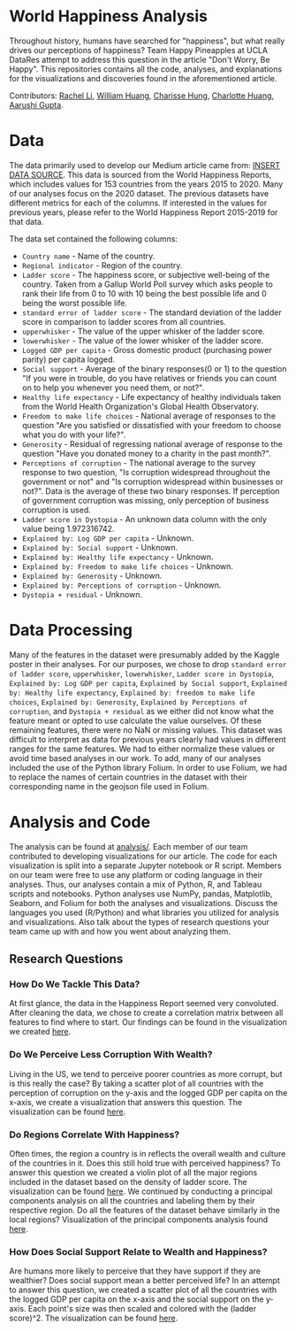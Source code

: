 # World Happiness Analysis

Throughout history, humans have searched for "happiness", but what really drives our perceptions of happiness? Team Happy Pineapples at UCLA DataRes attempt to address this question in the article "Don't Worry, Be Happy". This repositories contains all the code, analyses, and explanations for the visualizations and discoveries found in the aforementioned article.

Contributors: [Rachel Li](https://github.com/rachelli99), [William Huang](https://github.com/whuang37), [Charisse Hung](https://github.com/charissehung), [Charlotte Huang](https://github.com/charlotte0408), [Aarushi Gupta](https://github.com/gupta-aarushi).

# Data
The data primarily used to develop our Medium article came from: [INSERT DATA SOURCE](https://www.kaggle.com/mathurinache/world-happiness-report). This data is sourced from the World Happiness Reports, which includes values for 153 countries from the years 2015 to 2020. Many of our analyses focus on the 2020 dataset. The previous datasets have different metrics for each of the columns. If interested in the values for previous years, please refer to the World Happiness Report 2015-2019 for that data.

The data set contained the following columns:
* `Country name` - Name of the country.
* `Regional indicator` - Region of the country.
* `Ladder score` - The happiness score, or subjective well-being of the country. Taken from a Gallup World Poll survey which asks people to rank their life from 0 to 10 with 10 being the best possible life and 0 being the worst possible life.
* `standard error of ladder score` - The standard deviation of the ladder score in comparison to ladder scores from all countries.
* `upperwhisker` - The value of the upper whisker of the ladder score.
* `lowerwhisker` - The value of the lower whisker of the ladder score.
* `Logged GDP per capita` - Gross domestic product (purchasing power parity) per capita logged.
* `Social support` - Average of the binary responses(0 or 1) to the question "If you were in trouble, do you have relatives or friends you can count on to help you whenever you need them, or not?".
* `Healthy life expectancy` - Life expectancy of healthy individuals taken from the World Health Organization's Global Health Observatory.
* `Freedom to make life choices` - National average of responses to the question "Are you satisfied or dissatisfied with your freedom to choose what you do with your life?".
* `Generosity` - Residual of regressing national average of response to the question "Have you donated money to a charity in the past month?".
* `Perceptions of corruption` - The national average to the survey response to two question, "Is corruption widespread throughout the government or not" and "Is corruption widespread within businesses or not?". Data is the average of these two binary responses. If perception of government corruption was missing, only perception of business corruption is used.
* `Ladder score in Dystopia` - An unknown data column with the only value being 1.972316742.
* `Explained by: Log GDP per capita` - Unknown.
* `Explained by: Social support` - Unknown.
* `Explained by: Healthy life expectancy` - Unknown.
* `Explained by: Freedom to make life choices` - Unknown.
* `Explained by: Generosity` - Unknown.
* `Explained by: Perceptions of corruption` - Unknown.
* `Dystopia + residual` - Unknown.

# Data Processing
Many of the features in the dataset were presumably added by the Kaggle poster in their analyses. For our purposes, we chose to drop `standard error of ladder score`,  `upperwhisker`, `lowerwhisker`, `Ladder score in Dystopia`, `Explained by: Log GDP per capita`, `Explained by Social support`, `Explained by: Healthy life expectancy`, `Explained by: freedom to make life choices`, `Explained by: Generosity`, `Explained by Perceptions of corruption`, and `Dystopia + residual` as we either did not know what the feature meant or opted to use calculate the value ourselves. Of these remaining features, there were no NaN or missing values. This dataset was difficult to interpret as data for previous years clearly had values in different ranges for the same features. We had to either normalize these values or avoid time based analyses in our work. To add, many of our analyses included the use of the Python library Folium. In order to use Folium, we had to replace the names of certain countries in the dataset with their corresponding name in the geojson file used in Folium.

# Analysis and Code
The analysis can be found at [analysis/](https://github.com/datares/happy-pineapples/tree/main/analysis). Each member of our team contributed to developing visualizations for our article. The code for each visualization is split into a separate Jupyter notebook or R script. Members on our team were free to use any platform or coding language in their analyses. Thus, our analyses contain a mix of Python, R, and Tableau scripts and notebooks. Python analyses use NumPy, pandas, Matplotlib, Seaborn, and Folium for both the analyses and visualizations. Discuss the languages you used (R/Python) and what libraries you utilized for analysis and visualizations. Also talk about the types of research questions your team came up with and how you went about analyzing them.

## Research Questions

### How Do We Tackle This Data?
At first glance, the data in the Happiness Report seemed very convoluted. After cleaning the data, we chose to create a correlation matrix between all features to find where to start. Our findings can be found in the visualization we created [here](https://github.com/datares/happy-pineapples/blob/main/visualization/value_correlation.png).

### Do We Perceive Less Corruption With Wealth?
Living in the US, we tend to perceive poorer countries as more corrupt, but is this really the case? By taking a scatter plot of all countries with the perception of corruption on the y-axis and the logged GDP per capita on the x-axis, we create a visualization that answers this question. The visualization can be found [here](https://github.com/datares/happy-pineapples/blob/main/visualization/corruptionvgdp.png).

### Do Regions Correlate With Happiness?
Often times, the region a country is in reflects the overall wealth and culture of the countries in it. Does this still hold true with perceived happiness? To answer this question we created a violin plot of all the major regions included in the dataset based on the density of ladder score. The visualization can be found [here](https://github.com/datares/happy-pineapples/blob/main/visualization/regionalviolin.png). We continued by conducting a principal components analysis on all the countries and labeling them by their respective region. Do all the features of the dataset behave similarly in the local regions? Visualization of the principal components analysis found [here](https://github.com/datares/happy-pineapples/blob/main/visualization/PCARegion.png).

### How Does Social Support Relate to Wealth and Happiness?
Are humans more likely to perceive that they have support if they are wealthier? Does social support mean a better perceived life? In an attempt to answer this question, we created a scatter plot of all the countries with the logged GDP per capita on the x-axis and the social support on the y-axis. Each point's size was then scaled and colored with the (ladder score)^2. The visualization can be found [here](https://github.com/datares/happy-pineapples/blob/main/visualization/supportgdpladder.png).



